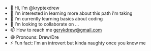 - 👋 Hi, I’m @kryptexdrew
- 👀 I’m interested in learning more about this path i'm taking
- 🌱 I’m currently learning basics about coding
- 💞️ I’m looking to collaborate on ...
- 📫 How to reach me gerykdrew@gmail.com
- 😄 Pronouns: Drew/Dre
- ⚡ Fun fact: I'm an introvert but kinda naughty once you know me

<!---
kryptexdrew/kryptexdrew is a ✨ special ✨ repository because its `README.md` (this file) appears on your GitHub profile.
You can click the Preview link to take a look at your changes.
--->

